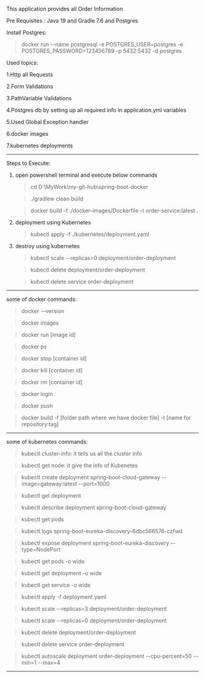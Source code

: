 This application provides all Order Information

Pre Requisites : Java 19 and Gradle 7.6 and Postgres

Install Postgres:
> docker run --name postgresql -e POSTGRES_USER=postgres -e POSTGRES_PASSWORD=123456789 -p 5432:5432 -d postgres

Used topics:

1.Http all Requests

2.Form Validations

3.PathVariable Validations

4.Postgres db by setting up all required info in application.yml variables

5.Used Global Exception handler

6.docker images

7.kubernetes deployments

------------------------------------------------------------------------------------------------------------------------------------------
Steps to Execute:
1. open powershell terminal and execute below commands

   > cd D:\MyWork\my-git-hub\spring-boot-docker

   > ./gradlew clean build

   > docker build -f ./docker-images/Dockerfile -t order-service:latest .

2. deployment using Kubernetes

   > kubectl apply -f ./kubernetes/deployment.yaml

3. destroy using kubernetes

   > kubectl scale --replicas=0 deployment/order-deployment

   > kubectl delete deployment/order-deployment

   > kubectl delete service order-deployment

------------------------------------------------------------------------------------------------------------------------------------------
some of docker commands:
> docker -–version

> docker images

> docker run [image id]

> docker ps

> docker stop [container id]

> docker kill [container id]

> docker rm [container id]

> docker login

> docker push

> docker build -f [folder path where we have docker file] -t [name for repository:tag]

------------------------------------------------------------------------------------------------------------------------------------------
some of kubernetes commands:
> kubectl cluster-info: it tells us all the cluster info

> kubectl get node: it give the info of Kubenetes

> kubectl create deployment spring-boot-cloud-gateway --image=gateway:latest --port=1000

> kubectl get deployment

> kubectl describe deployment spring-boot-cloud-gateway

> kubectl get pods

> kubectl logs spring-boot-eureka-discovery-6dbc566576-czfwd

> kubectl expose deployment spring-boot-eureka-discovery --type=NodePort

> kubectl get pods -o wide

> kubectl get deployment -o wide

> kubectl get service -o wide

> kubectl apply -f deployment.yaml

> kubectl scale --replicas=3 deployment/order-deployment

> kubectl scale --replicas=0 deployment/order-deployment

> kubectl delete deployment/order-deployment

> kubectl delete service order-deployment

> kubectl autoscale deployment order-deployment --cpu-percent=50 --min=1 --max=4
------------------------------------------------------------------------------------------------------------------------------------------